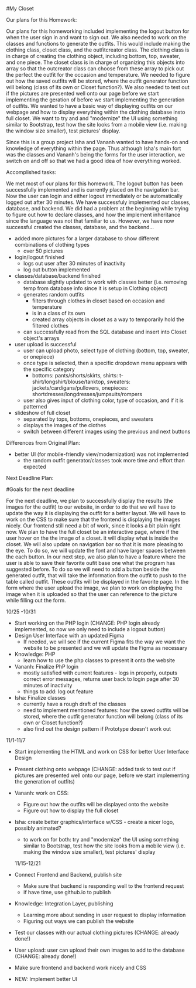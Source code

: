 #My Closet

Our plans for this Homework:

Our plans for this homeworking included implementing the logout button for when the user sign in and want to sign out. We also needed to work on the classes and functions to generate the outfits. This would include making the clothing class, closet class, and the outfitcreator class. The clothing class is in charge of creating the clothing object, including bottom, top, sweater, and one piece. The closet class is in charge of organizing this objects into array so that the outcreator class can choose from these array to pick out the perfect the outfit for the occasion and temperature. We needed to figure out how the saved outfits will be stored, where the outfit generator function will belong (class of its own or Closet function?). We also needed to test out if the pictures are presented well onto our page before we start implementing the geration of before we start implementing the generation of outfits. We wanted to have a basic way of displaying outfits on our webpage and how to display everything within the clothing database insto full closet. We want to try and and "modernize" the UI using something similar to Bootstrap, test how the site looks from a mobile view (i.e. making the window size smaller), test  pictures' display.

Since this is a group project Isha and Vananh wanted to have hands-on and knowledge of everything within the page. Thus although Isha's main fort was the classes and Vananh's being the forms for the user interaction, we switch on and off so that we had a good idea of how everything worked.

Accomplished tasks:

We met most of our plans for this homework. The logout button has been successfully implemented and is currently placed on the navigation bar. Now the user can login and either logout immediately or be automatically logged out after 30 minutes. We have successfuly implemented our classes, database, and backend. We did had a problem at the beginning while trying to figure out how to declare classes, and how the implement inheritance since the language was not that familiar to us. However, we have now successful created the classes, database, and the backend...

- added more pictures for a larger database to show different combinations of clothing types
  - over 50 pictures
- login/logout finished
  - logs out user after 30 minutes of inactivity
  - log out button implemented
- classes/database/backend finished
  - database slightly updated to work with classes better (i.e. removing temp from database info since it is setup in Clothing object)
  - generates random outfits 
    - filters through clothes in closet based on occasion and temperature
    - is in a class of its own
    - created array objects in closet as a way to temporarily hold the filtered clothes
  - can successfully read from the SQL database and insert into Closet object's arrays
- user upload is successful
  - user can upload photo, select type of clothing (bottom, top, sweater, or onepiece)
  - once type is selected, then a specific dropdown menu appears with the specific category
    - bottoms: pants/shorts/skirts, shirts: t-shirt/longshirt/blouse/tanktop, sweaters: jackets/cardigans/pullovers, onepieces: shortdresses/longdresses/jumpsuits/rompers
  - user also gives input of clothing color, type of occasion, and if it is patterned
- slideshow of full closet
  - separated by tops, bottoms, onepieces, and sweaters
  - displays the images of the clothes
  - switch between different images using the previous and next buttons
  
Differences from Original Plan:

- better UI (for mobile-friendly view/modernization) was not implemented
  - the random outfit generator/classes took more time and effort than expected
  
Next Deadline Plan: 

#Goals for the next deadline

For the next deadline, we plan to successfully display the results (the images for the outfit) to our website, in order to do that we will have to update the way it is displaying the outfit for a better layout. We will have to work on the CSS to make sure that the frontend is displaying the images nicely. Our frontend still need a bit of work, since it looks a bit plain right now. We plan to have the full closet be an interactive page, where if the user hover on the the image of a closet. it will display what is inside the closet. We will also update on navigation bar so that it is more pleasing to the eye. To do so, we will update the font and have larger spaces between the each button. In our next step, we also plan to have a feature where the user is able to save their favorite oufit base one what the program has suggested before. To do so we will need to add a button beside the generated outfit, that will take the information from the outfit to push to the table called outfit. These outfits will be displayed in the favorite page. In the form where the user upload the image, we plan to work on displaying the image when it is uploaded so that the user can reference to the picture while filling out the form.



10/25 -10/31
- Start working on the PHP login (CHANGE: PHP login already implemented, so now we only need to include a logout button)
- Design User Interface with an updated Figma
  - If needed, we will see if the current Figma fits the way we want the website to be presented and we will update the Figma as necessary
- Knowledge: PHP
  - learn how to use the php classes to present it onto the website
- Vananh: Finalize PhP login
  - mostly satisfied with current features - logs in properly, outputs correct error messages, returns user back to login page
    after 30 minutes of inactivity
  - things to add: log out feature
- Isha: Finalize classes 
  - currently have a rough draft of the classes
  - need to implement mentioned features: how the saved outfits will be stored, where the outfit generator function will belong (class of its own or Closet function?)
  - also find out the design pattern if Prototype doesn't work out

11/1-11/7
- Start implementing the HTML and work on CSS for better User Interface Design
- Present clothing onto webpage (CHANGE: added task to test out if pictures are presented well onto our page, before we start implementing the generation of outfits)
- Vananh: work on CSS:
  - Figure out how the outfits will be displayed onto the website
  - Figure out how to display the full closet
- Isha: create better graphics/interface w/CSS - create a nicer logo, possibly animated?
  - to work on for both: try and "modernize" the UI using something similar to Bootstrap, test how the site looks from a mobile view (i.e. making the window size smaller), test  pictures' display
  
  
  11/15-12/21
- Connect Frontend and Backend, publish site
  - Make sure that backend is responding well to the frontend request
  - if have time, use github.io to publish
- Knowledge: Integration Layer, publishing
  - Learning more about sending in user request to display information
  - Figuring out ways we can publish the website
- Test our classes with our actual clothing pictures (CHANGE: already done!)
- User upload: user can upload their own images to add to the database (CHANGE: already done!)
- Make sure frontend and backend work nicely and CSS
- NEW: Implement better UI


